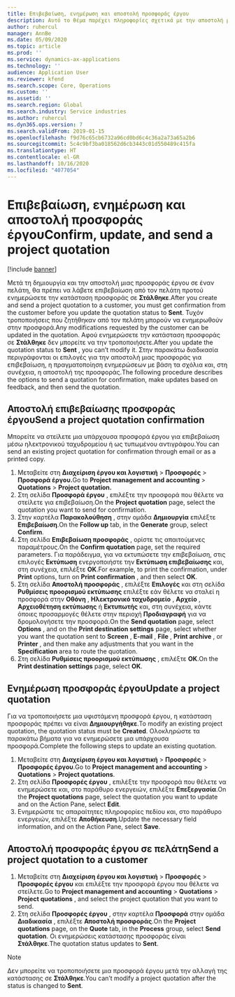 ```yaml
---
title: Επιβεβαίωση, ενημέρωση και αποστολή προσφοράς έργου
description: Αυτό το θέμα παρέχει πληροφορίες σχετικά με την αποστολή μιας προσφοράς στον πελάτη για επιβεβαίωση, τροποποίηση με βάση τα σχόλια και, στη συνέχεια, την εκ νέου αποστολή της προσφοράς.
author: ruhercul
manager: AnnBe
ms.date: 05/09/2020
ms.topic: article
ms.prod: ''
ms.service: dynamics-ax-applications
ms.technology: ''
audience: Application User
ms.reviewer: kfend
ms.search.scope: Core, Operations
ms.custom: ''
ms.assetid: ''
ms.search.region: Global
ms.search.industry: Service industries
ms.author: ruhercul
ms.dyn365.ops.version: 7
ms.search.validFrom: 2019-01-15
ms.openlocfilehash: f9d76c65cb6732a96cd0bd6c4c36a2a73a65a2b6
ms.sourcegitcommit: 5c4c9bf3ba018562d6cb3443c01d550489c415fa
ms.translationtype: HT
ms.contentlocale: el-GR
ms.lasthandoff: 10/16/2020
ms.locfileid: "4077054"
---
```

# <a name="confirm-update-and-send-a-project-quotation"></a><span data-ttu-id="47881-103">Επιβεβαίωση, ενημέρωση και αποστολή προσφοράς έργου</span><span class="sxs-lookup"><span data-stu-id="47881-103">Confirm, update, and send a project quotation</span></span>

[!include [banner](../includes/banner.md)]

<span data-ttu-id="47881-104">Μετά τη δημιουργία και την αποστολή μιας προσφοράς έργου σε έναν πελάτη, θα πρέπει να λάβετε επιβεβαίωση από τον πελάτη προτού ενημερώσετε την κατάσταση προσφοράς σε **Στάλθηκε**.</span><span class="sxs-lookup"><span data-stu-id="47881-104">After you create and send a project quotation to a customer, you must get confirmation from the customer before you update the quotation status to **Sent**.</span></span> <span data-ttu-id="47881-105">Τυχόν τροποποιήσεις που ζητήθηκαν από τον πελάτη μπορούν να ενημερωθούν στην προσφορά.</span><span class="sxs-lookup"><span data-stu-id="47881-105">Any modifications requested by the customer can be updated in the quotation.</span></span> <span data-ttu-id="47881-106">Αφού ενημερώσετε την κατάσταση προσφοράς σε **Στάλθηκε** δεν μπορείτε να την τροποποιήσετε.</span><span class="sxs-lookup"><span data-stu-id="47881-106">After you update the quotation status to **Sent** , you can’t modify it.</span></span> <span data-ttu-id="47881-107">Στην παρακάτω διαδικασία περιγράφονται οι επιλογές για την αποστολή μιας προσφοράς για επιβεβαίωση, η πραγματοποίηση ενημερώσεων με βάση τα σχόλια και, στη συνέχεια, η αποστολή της προσφοράς.</span><span class="sxs-lookup"><span data-stu-id="47881-107">The following procedure describes the options to send a quotation for confirmation, make updates based on feedback, and then send the quotation.</span></span>

## <a name="send-a-project-quotation-confirmation"></a><span data-ttu-id="47881-108">Αποστολή επιβεβαίωσης προσφοράς έργου</span><span class="sxs-lookup"><span data-stu-id="47881-108">Send a project quotation confirmation</span></span>  

<span data-ttu-id="47881-109">Μπορείτε να στείλετε μια υπάρχουσα προσφορά έργου για επιβεβαίωση μέσω ηλεκτρονικού ταχυδρομείου ή ως τυπωμένου αντιγράφου.</span><span class="sxs-lookup"><span data-stu-id="47881-109">You can send an existing project quotation for confirmation through email or as a printed copy.</span></span> 

1. <span data-ttu-id="47881-110">Μεταβείτε στη **Διαχείριση έργου και λογιστική** > **Προσφορές** > **Προσφορά έργου.**</span><span class="sxs-lookup"><span data-stu-id="47881-110">Go to **Project management and accounting** > **Quotations** > **Project quotation.**</span></span> 
2. <span data-ttu-id="47881-111">Στη σελίδα **Προσφορά έργου** , επιλέξτε την προσφορά που θέλετε να στείλετε για επιβεβαίωση.</span><span class="sxs-lookup"><span data-stu-id="47881-111">On the **Project quotation** page, select the quotation you want to send for confirmation.</span></span> 
3. <span data-ttu-id="47881-112">Στην καρτέλα **Παρακολούθηση** , στην ομάδα **Δημιουργία** επιλέξτε **Επιβεβαίωση**.</span><span class="sxs-lookup"><span data-stu-id="47881-112">On the **Follow up** tab, in the **Generate** group, select **Confirm**.</span></span> 
4. <span data-ttu-id="47881-113">Στη σελίδα **Επιβεβαίωση προσφοράς** , ορίστε τις απαιτούμενες παραμέτρους.</span><span class="sxs-lookup"><span data-stu-id="47881-113">On the **Confirm quotation** page, set the required parameters.</span></span> <span data-ttu-id="47881-114">Για παράδειγμα, για να εκτυπώσετε την επιβεβαίωση, στις επιλογές **Εκτύπωση** ενεργοποιήστε την **Εκτύπωση επιβεβαίωσης** και, στη συνέχεια, επιλέξτε **OK**.</span><span class="sxs-lookup"><span data-stu-id="47881-114">For example, to print the confirmation, under **Print** options, turn on **Print confirmation** , and then select **OK**.</span></span>
5. <span data-ttu-id="47881-115">Στη σελίδα **Αποστολή προσφοράς** , επιλέξτε **Επιλογές** και στη σελίδα **Ρυθμίσεις προορισμού εκτύπωσης** επιλέξτε εάν θέλετε να σταλεί η προσφορά στην **Οθόνη** , **Ηλεκτρονικό ταχυδρομείο** , **Αρχείο** , **Αρχειοθέτηση εκτύπωσης** ή **Εκτυπωτής** και, στη συνέχεια, κάντε όποιες προσαρμογές θέλετε στην περιοχή **Προδιαγραφή** για να δρομολογήσετε την προσφορά.</span><span class="sxs-lookup"><span data-stu-id="47881-115">On the **Send quotation** page, select **Options** , and on the **Print destination settings** page, select whether you want the quotation sent to **Screen** , **E-mail** , **File** , **Print archive** , or **Printer** , and then make any adjustments that you want in the **Specification** area to route the quotation.</span></span>
6. <span data-ttu-id="47881-116">Στη σελίδα **Ρυθμίσεις προορισμού εκτύπωσης** , επιλέξτε **ΟΚ**.</span><span class="sxs-lookup"><span data-stu-id="47881-116">On the **Print destination settings** page, select **OK**.</span></span>  

## <a name="update-a-project-quotation"></a><span data-ttu-id="47881-117">Ενημέρωση προσφοράς έργου</span><span class="sxs-lookup"><span data-stu-id="47881-117">Update a project quotation</span></span>

<span data-ttu-id="47881-118">Για να τροποποιήσετε μια υφιστάμενη προσφορά έργου, η κατάσταση προσφοράς πρέπει να είναι **Δημιουργήθηκε**.</span><span class="sxs-lookup"><span data-stu-id="47881-118">To modify an existing project quotation, the quotation status must be **Created**.</span></span> <span data-ttu-id="47881-119">Ολοκληρώστε τα παρακάτω βήματα για να ενημερώσετε μια υπάρχουσα προσφορά.</span><span class="sxs-lookup"><span data-stu-id="47881-119">Complete the following steps to update an existing quotation.</span></span> 

1. <span data-ttu-id="47881-120">Μεταβείτε στη **Διαχείριση έργου και λογιστική** > **Προσφορές** > **Προσφορές έργου**.</span><span class="sxs-lookup"><span data-stu-id="47881-120">Go to **Project management and accounting** > **Quotations** > **Project quotations**.</span></span>
2. <span data-ttu-id="47881-121">Στη σελίδα **Προσφορές έργου** , επιλέξτε την προσφορά που θέλετε να ενημερώσετε και, στο παράθυρο ενεργειών, επιλέξτε **Επεξεργασία**.</span><span class="sxs-lookup"><span data-stu-id="47881-121">On the **Project quotations** page, select the quotation you want to update and on the Action Pane, select **Edit**.</span></span>
3. <span data-ttu-id="47881-122">Ενημερώστε τις απαραίτητες πληροφορίες πεδίου και, στο παράθυρο ενεργειών, επιλέξτε **Αποθήκευση**.</span><span class="sxs-lookup"><span data-stu-id="47881-122">Update the necessary field information, and on the Action Pane, select **Save**.</span></span>  

## <a name="send-a-project-quotation-to-a-customer"></a><span data-ttu-id="47881-123">Αποστολή προσφοράς έργου σε πελάτη</span><span class="sxs-lookup"><span data-stu-id="47881-123">Send a project quotation to a customer</span></span> 

1. <span data-ttu-id="47881-124">Μεταβείτε στη **Διαχείριση έργου και λογιστική** > **Προσφορές** > **Προσφορές έργου** και επιλέξτε την προσφορά έργου που θέλετε να στείλετε.</span><span class="sxs-lookup"><span data-stu-id="47881-124">Go to **Project management and accounting** > **Quotations** > **Project quotations** , and select the project quotation that you want to send.</span></span>
2. <span data-ttu-id="47881-125">Στη σελίδα **Προσφορές έργου** , στην καρτέλα **Προσφορά** στην ομάδα **Διαδικασία** , επιλέξτε **Αποστολή προσφοράς**.</span><span class="sxs-lookup"><span data-stu-id="47881-125">On the **Project quotations** page, on the **Quote** tab, in the **Process** group, select **Send quotation**.</span></span> <span data-ttu-id="47881-126">Οι ενημερώσεις κατάστασης προσφοράς είναι **Στάλθηκε**.</span><span class="sxs-lookup"><span data-stu-id="47881-126">The quotation status updates to **Sent**.</span></span>

> [!NOTE]
> <span data-ttu-id="47881-127">Δεν μπορείτε να τροποποιήσετε μια προσφορά έργου μετά την αλλαγή της κατάστασης σε **Στάλθηκε**.</span><span class="sxs-lookup"><span data-stu-id="47881-127">You can’t modify a project quotation after the status is changed to **Sent**.</span></span>
